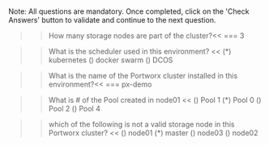 </br>

Note: All questions are mandatory. Once completed, click on the 'Check Answers' button to validate and continue to the next question.

>> How many storage nodes are part of the cluster?<< 
=== 3


>> What is the scheduler used in this environment? << 
(*) kubernetes
() docker swarm
() DCOS


>> What is the name of the Portworx cluster installed in this environment?<< 
=== px-demo


>> What is # of the Pool created in node01  << 
() Pool 1
(*) Pool 0
() Pool 2
() Pool 4


>> which of the following is not a valid storage node in this Portworx cluster? << 
() node01
(*) master
() node03
() node02
